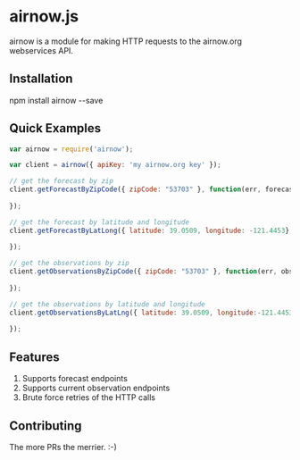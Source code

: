 # airnow.js

airnow is a module for making HTTP requests to the airnow.org webservices API.

## Installation

npm install airnow --save

## Quick Examples

```javascript
var airnow = require('airnow');

var client = airnow({ apiKey: 'my airnow.org key' });

// get the forecast by zip
client.getForecastByZipCode({ zipCode: "53703" }, function(err, forecast){
	
});

// get the forecast by latitude and longitude
client.getForecastByLatLong({ latitude: 39.0509, longitude: -121.4453}, function(err, forecast){
	
});

// get the observations by zip
client.getObservationsByZipCode({ zipCode: "53703" }, function(err, observations){
	
});

// get the observations by latitude and longitude
client.getObservationsByLatLng({ latitude: 39.0509, longitude:-121.4453 }, function(err, observations){
	
});
```

## Features

1. Supports forecast endpoints
2. Supports current observation endpoints
3. Brute force retries of the HTTP calls

## Contributing

The more PRs the merrier. :-)